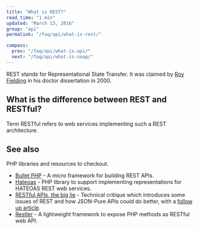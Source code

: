 ```yaml
---
title: "What is REST?"
read_time: "1 min"
updated: "March 13, 2016"
group: "api"
permalink: "/faq/api/what-is-rest/"

compass:
  prev: "/faq/api/what-is-api/"
  next: "/faq/api/what-is-soap/"
---
```


REST stands for Representational State Transfer. It was claimed by [Roy Fielding](https://twitter.com/fielding) in his doctor dissertation in 2000.

## What is the difference between REST and RESTful?

Term RESTful refers to web services implementing such a REST architecture.

## See also

PHP libraries and resources to checkout.

* [Bullet PHP](http://bulletphp.com/) - A micro framework for building REST APIs.
* [Hateoas](https://github.com/willdurand/Hateoas) - PHP library to support implementing representations for HATEOAS REST web services.
* [RESTful APIs, the big lie](http://mmikowski.github.io/the_lie/) - Technical critique which introduces some issues of REST and how JSON-Pure APIs could do better, with a [follow up article](http://mmikowski.github.io/json-pure/).
* [Restler](https://github.com/Luracast/Restler) - A lightweight framework to expose PHP methods as RESTful web API.
